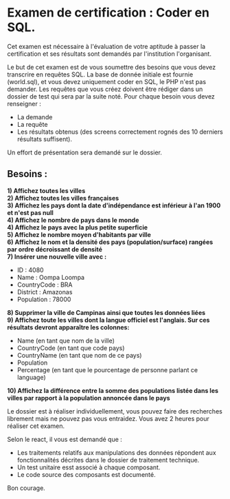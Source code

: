 # Examen de certification : Coder en SQL.

Cet examen est  nécessaire à l'évaluation de votre aptitude à passer la certification et ses résultats sont demandés par l'institution l'organisant.

Le but de cet examen est de vous soumettre des besoins que vous devez transcrire en requêtes SQL. La base de donnée initiale est fournie (world.sql), et vous devez uniquement coder en SQL, le PHP n'est pas demander. Les requêtes que vous créez doivent être rédiger dans un dossier de test qui sera par la suite noté. Pour chaque besoin vous devez renseigner :

- La demande
- La requête
- Les résultats obtenus (des screens correctement rognés des 10 derniers résultats suffisent).

Un effort de présentation sera demandé sur le dossier.

## Besoins : 

**1) Affichez toutes les villes**  
**2) Affichez toutes les villes françaises**  
**3) Affichez les pays dont la date d'indépendance est inférieur à l'an 1900 et n'est pas null**  
**4) Affichez le nombre de pays dans le monde**  
**4) Affichez le pays avec la plus petite superficie**  
**5) Affichez le nombre moyen d'habitants par ville**  
**6) Affichez le nom et la densité des pays (population/surface) rangées par ordre décroissant de densité**  
**7) Insérer une nouvelle ville avec :**  

- ID : 4080
- Name : Oompa Loompa
- CountryCode : BRA 
- District : Amazonas
- Population : 78000

**8) Supprimer la ville de Campinas ainsi que toutes les données liées**  
**9) Affichez toute les villes dont la langue officiel est l'anglais. Sur ces résultats devront apparaître les colonnes:**  

- Name (en tant que nom de la ville)
- CountryCode (en tant que code pays)
- CountryName (en tant que nom de ce pays)
- Population
- Percentage (en tant que le pourcentage de personne parlant ce language)

**10) Affichez la différence entre la somme des populations listée dans les villes par rapport à la population annoncée dans le pays**  

Le dossier est à réaliser individuellement, vous pouvez faire des recherches librement mais ne pouvez pas vous entraidez. Vous avez 2 heures pour réaliser cet examen.  

Selon le react, il vous est demandé que : 

- Les traitements relatifs aux manipulations des données répondent aux fonctionnalités décrites dans le dossier de traitement technique.
- Un test unitaire esst associé à chaque composant.
- Le code source des composants est documenté.

Bon courage. 
